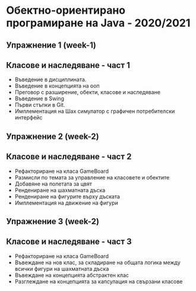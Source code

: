 # Обектно-ориентирано програмиране на Java - 2020/2021


## Упражнение 1 (week-1)
## Класове и наследяване - част 1

- Въведение в дисциплината.
- Въведение в концепцията на ооп
- Преговор с разширение, обекти, класове и наследяване
- Въведение в Swing 
- Първи стъпки в Git.
- Имплементация на Шах симулатор с графичен потребителски интерфейс

## Упражнение 2 (week-2)
## Класове и наследяване - част 2

- Рефакториране на класа GameBoard
- Размисли по темата за управление на класовете и обектите
- Добавяне на полетата за цвят
- Рендениране на шахматната дъска
- Рендениране на фигурите върху дъската
- Имплементация на движение на фигури

## Упражнение 3 (week-2)
## Класове и наследяване - част 3

- Рефакториране на класа GameBoard
- Въвеждане на нов клас, за складиране на общата логика между всички фигури на шахматната дъска
- Въвеждане на концепцията абстрактен клас
- Разглеждане на концепцията за капсулация на свързани класове